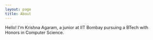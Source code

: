 ```yaml
---
layout: page
title: About
---
```


<!-- <p class="message">
  Hey there! This page is included as an example. Feel free to customize it for your own use upon downloading. Carry on!
</p> -->

Hello! I'm Krishna Agaram, a junior at IIT Bombay pursuing a BTech with Honors in Computer Science.
